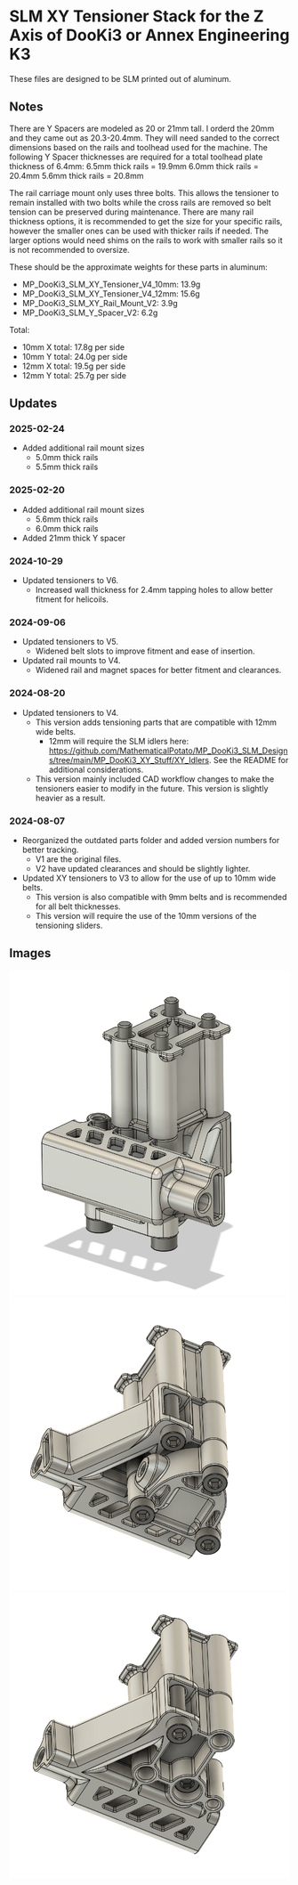 # SLM XY Tensioner Stack for the Z Axis of DooKi3 or Annex Engineering K3
These files are designed to be SLM printed out of aluminum.

## Notes
There are Y Spacers are modeled as 20 or 21mm tall.  I orderd the 20mm and they came out as 20.3-20.4mm.  They will need sanded to the correct dimensions based on the rails and toolhead used for the machine.
The following Y Spacer thicknesses are required for a total toolhead plate thickness of 6.4mm: 
6.5mm thick rails = 19.9mm
6.0mm thick rails = 20.4mm
5.6mm thick rails = 20.8mm

The rail carriage mount only uses three bolts.  This allows the tensioner to remain installed with two bolts while the cross rails are removed so belt tension can be preserved during maintenance. There are many rail thickness options, it is recommended to get the size for your specific rails, however the smaller ones can be used with thicker rails if needed.  The larger options would need shims on the rails to work with smaller rails so it is not recommended to oversize.

These should be the approximate weights for these parts in aluminum:
- MP_DooKi3_SLM_XY_Tensioner_V4_10mm: 13.9g
- MP_DooKi3_SLM_XY_Tensioner_V4_12mm: 15.6g
- MP_DooKi3_SLM_XY_Rail_Mount_V2: 3.9g
- MP_DooKi3_SLM_Y_Spacer_V2: 6.2g

Total:
- 10mm X total: 17.8g per side
- 10mm Y total: 24.0g per side
- 12mm X total: 19.5g per side
- 12mm Y total: 25.7g per side

## Updates
### 2025-02-24
- Added additional rail mount sizes
  - 5.0mm thick rails
  - 5.5mm thick rails

### 2025-02-20
- Added additional rail mount sizes
  - 5.6mm thick rails
  - 6.0mm thick rails
- Added 21mm thick Y spacer

### 2024-10-29
- Updated tensioners to V6.
  - Increased wall thickness for 2.4mm tapping holes to allow better fitment for helicoils.

### 2024-09-06
- Updated tensioners to V5.
  - Widened belt slots to improve fitment and ease of insertion.
- Updated rail mounts to V4.
  - Widened rail and magnet spaces for better fitment and clearances.
 
### 2024-08-20
- Updated tensioners to V4.
  - This version adds tensioning parts that are compatible with 12mm wide belts.
    - 12mm will require the SLM idlers here: https://github.com/MathematicalPotato/MP_DooKi3_SLM_Designs/tree/main/MP_DooKi3_XY_Stuff/XY_Idlers.  See the README for additional considerations. 
  - This version mainly included CAD workflow changes to make the tensioners easier to modify in the future.  This version is slightly heavier as a result.

### 2024-08-07
- Reorganized the outdated parts folder and added version numbers for better tracking.
  - V1 are the original files.
  - V2 have updated clearances and should be slightly lighter.
- Updated XY tensioners to V3 to allow for the use of up to 10mm wide belts.
  - This version is also compatible with 9mm belts and is recommended for all belt thicknesses.
  - This version will require the use of the 10mm versions of the tensioning sliders.

## Images
![XY_Tensioner_1](Images/XY_Tensioner_1.png)
![XY_Tensioner_2](Images/XY_Tensioner_2.png)
![XY_Tensioner_3](Images/XY_Tensioner_3.png)
